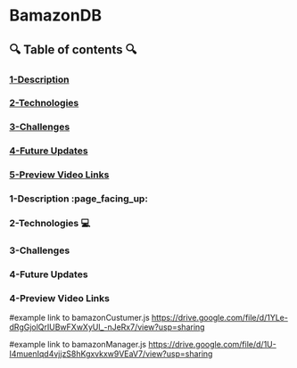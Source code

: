 # BamazonDB

## :mag: Table of contents :mag:

### [1-Description](https://github.com/DrWood89/BamazonDB#1-description-page_facing_up)
### [2-Technologies](https://github.com/DrWood89/BamazonDB#2-technologies-computer)
### [3-Challenges](https://github.com/DrWood89/BamazonDB#3-challenges)
### [4-Future Updates](https://github.com/DrWood89/BamazonDB#4-future-updates)
### [5-Preview Video Links](https://github.com/DrWood89/BamazonDB#5-preview-video-links)

### 1-Description :page\_facing\_up:

### 2-Technologies  :computer:

### 3-Challenges 

### 4-Future Updates

### 4-Preview Video Links

#example link to bamazonCustumer.js
https://drive.google.com/file/d/1YLe-dRgGjolQrIUBwFXwXyUl_-nJeRx7/view?usp=sharing

#example link to bamazonManager.js
https://drive.google.com/file/d/1U-I4muenIqd4vjjzS8hKgxvkxw9VEaV7/view?usp=sharing
